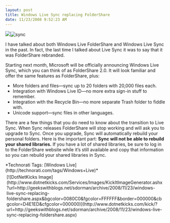 ```yaml
---
layout: post
title: Windows Live Sync replacing FolderShare
date: 11/23/2008 9:52:23 AM
---
```


![](http://www.liveside.net/Images/logos/foldershare%20beta%20logo.png)![sync](http://gwb.blob.core.windows.net/sdorman/WindowsLiveWriter/WindowsLiveSync_8F44/sync_3.png "sync")

I have talked about both Windows Live FolderShare and Windows Live Sync in the past. In fact, the last time I talked about Live Sync it was to say that it was FolderShare rebranded.

Starting next month, Microsoft will be officially announcing Windows Live Sync, which you can think of as FolderShare 2.0. It will look familiar and offer the same features as FolderShare, plus:

*   More folders and files—sync up to 20 folders with 20,000 files each. 
*   Integration with Windows Live ID—no more extra sign-in stuff to remember. 
*   Integration with the Recycle Bin—no more separate Trash folder to fiddle with. 
*   Unicode support—sync files in other languages.  

There are a few things that you do need to know about the transition to Live Sync. When Sync releases FolderShare will stop working and will ask you to upgrade to Sync. Once you upgrade, Sync will automatically rebuild your personal folders. Here is the important part: **Sync will not be able to rebuild your shared libraries.** If you have a lot of shared libraries, be sure to log in to the FolderShare website while it’s still available and copy that information so you can rebuild your shared libraries in Sync.
  <div style="padding-bottom: 0px; margin: 0px; padding-left: 0px; padding-right: 0px; display: inline; float: none; padding-top: 0px" id="scid:0767317B-992E-4b12-91E0-4F059A8CECA8:47a546d4-3397-4785-961d-1d4c93993caf" class="wlWriterSmartContent">*Technorati Tags: [Windows Live](http://technorati.com/tags/Windows+Live)*</div><div class="wlWriterHeaderFooter" style="text-align:left; margin:0px; padding:4px 4px 4px 4px;">[![DotNetKicks Image](http://www.dotnetkicks.com/Services/Images/KickItImageGenerator.ashx?url=http://geekswithblogs.net/sdorman/archive/2008/11/23/windows-live-sync-replacing-foldershare.aspx&bgcolor=0080C0&fgcolor=FFFFFF&border=000000&cbgcolor=D4E1ED&cfgcolor=000000)](http://www.dotnetkicks.com/kick/?url=http://geekswithblogs.net/sdorman/archive/2008/11/23/windows-live-sync-replacing-foldershare.aspx)</div>
